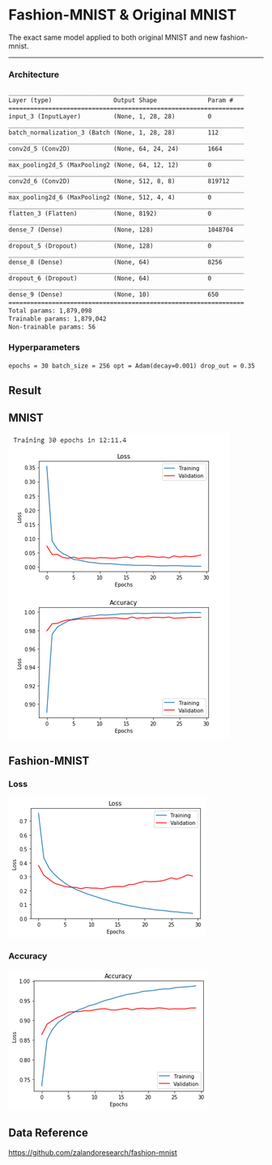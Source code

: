 # Fashion-MNIST & Original MNIST

[//]: # (Image References)

[image1]: ./assets/loss.png

[image2]: ./assets/acc.png

[image3]: ./assets/mnistRecord.PNG

The exact same model applied to both original MNIST and new fashion-mnist.

---

### Architecture

    _________________________________________________________________
    Layer (type)                 Output Shape              Param #   
    =================================================================
    input_3 (InputLayer)         (None, 1, 28, 28)         0         
    _________________________________________________________________
    batch_normalization_3 (Batch (None, 1, 28, 28)         112       
    _________________________________________________________________
    conv2d_5 (Conv2D)            (None, 64, 24, 24)        1664      
    _________________________________________________________________
    max_pooling2d_5 (MaxPooling2 (None, 64, 12, 12)        0         
    _________________________________________________________________
    conv2d_6 (Conv2D)            (None, 512, 8, 8)         819712    
    _________________________________________________________________
    max_pooling2d_6 (MaxPooling2 (None, 512, 4, 4)         0         
    _________________________________________________________________
    flatten_3 (Flatten)          (None, 8192)              0         
    _________________________________________________________________
    dense_7 (Dense)              (None, 128)               1048704   
    _________________________________________________________________
    dropout_5 (Dropout)          (None, 128)               0         
    _________________________________________________________________
    dense_8 (Dense)              (None, 64)                8256      
    _________________________________________________________________
    dropout_6 (Dropout)          (None, 64)                0         
    _________________________________________________________________
    dense_9 (Dense)              (None, 10)                650       
    =================================================================
    Total params: 1,879,098
    Trainable params: 1,879,042
    Non-trainable params: 56

### Hyperparameters
`
epochs = 30
batch_size = 256
opt = Adam(decay=0.001)
drop_out = 0.35
`

## Result

## MNIST

![alt text][image3]


## Fashion-MNIST

### Loss

![alt text][image1]

### Accuracy

![alt text][image2]


## Data Reference
https://github.com/zalandoresearch/fashion-mnist

